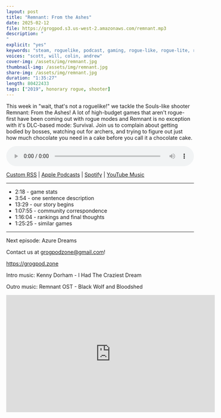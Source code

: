 ```yaml
---
layout: post
title: "Remnant: From the Ashes"
date: 2025-02-12
file: https://grogpod.s3.us-west-2.amazonaws.com/remnant.mp3
description: "
"
explicit: "yes" 
keywords: "steam, roguelike, podcast, gaming, rogue-like, rogue-lite, roguelite"
voices: "scott, will, colin, andrew"
cover-img: /assets/img/remnant.jpg
thumbnail-img: /assets/img/remnant.jpg
share-img: /assets/img/remnant.jpg
duration: "1:35:27"
length: 80422433 
tags: ["2019", honorary rogue, shooter]
---
```


This week in "wait, that's not a roguelike!" we tackle the Souls-like shooter Remnant: From the Ashes! A lot of high-budget games that aren't rogue-first have been coming out with rogue modes and Remnant is no exception with it's DLC-based mode: Survival. Join us to complain about getting bodied by bosses, watching out for archers, and trying to figure out just how much chocolate you need in a cake before you call it a chocolate cake.

<div class="container">
  <audio controls style="width: 100%;">
    <source src="https://grogpod.s3.us-west-2.amazonaws.com/remnant.mp3" type="audio/mpeg">
  </audio>
</div>

[Custom RSS](https://grogpod.zone/feed.xml) | [Apple Podcasts](https://podcasts.apple.com/us/podcast/grogpod/id1650474911) | [Spotify](https://open.spotify.com/show/655SEhPUWIC77oO3hILe0b) | [YouTube Music](https://music.youtube.com/playlist?list=PL-ShOmyMvd4jYFChE6tgj0JYG8RKK4xe0) 

---
* 2:18 - game stats
* 3:54 - one sentence description
* 13:29 - our story begins
* 1:07:55 - community correspondence
* 1:16:04 - rankings and final thoughts
* 1:25:25 - similar games

---

Next episode: Azure Dreams

Contact us at grogpodzone@gmail.com!

https://grogpod.zone

Intro music: Kenny Dorham - I Had The Craziest Dream

Outro music: Remnant OST - Black Wolf and Bloodshed

<div class="embed-responsive embed-responsive-16by9">
<iframe width="560" height="315" src="https://www.youtube.com/embed/HoM3EfJWWMM" title="YouTube video player" frameborder="0" allow="accelerometer; autoplay; clipboard-write; encrypted-media; gyroscope; picture-in-picture" allowfullscreen></iframe>
</div>

